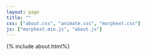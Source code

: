 ```yaml
---
layout: page
title: ""
css: ["about.css", "animate.css", "morphext.css"]
js: ["morphext.min.js", "about.js"]
---
```

{% include about.html%}

